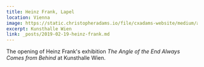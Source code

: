 ```yaml
---
title: Heinz Frank, Lapel
location: Vienna
image: https://static.christopheradams.io/file/cxadams-website/medium/albums/2019/20190219-1912_Vienna_Kunsthalle/20190219-1912_Vienna_Kunsthalle_L1000904-0.jpg
excerpt: Kunsthalle Wien
link: _posts/2019-02-19-heinz-frank.md
---
```


The opening of Heinz Frank's exhibition *The Angle of the End Always
Comes from Behind* at Kunsthalle Wien.
